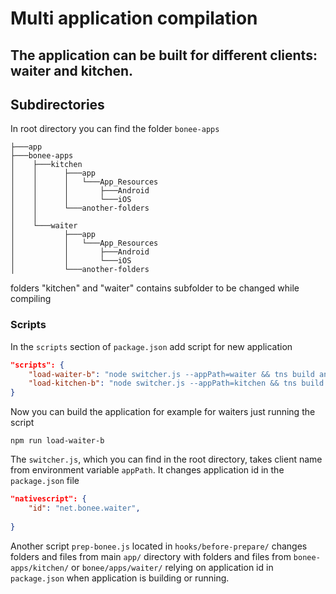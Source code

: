 # Multi application compilation

## The application can be built for different clients: waiter and kitchen.

## Subdirectories

In root directory you can find the folder `bonee-apps` 

```
├───app
├───bonee-apps
│    ├───kitchen
│    │      ├───app
│    │      │   └───App_Resources 
│    │      │       ├───Android  
│    │      │       └───iOS
│    │      └───another-folders           
│    │    
│    └───waiter
│           ├───app
│           │   └───App_Resources 
│           │       ├───Android  
│           │       └───iOS
│           └───another-folders     
```

folders "kitchen" and "waiter" contains subfolder to be changed while compiling

### Scripts

In the `scripts` section of `package.json` add script for new application

```json
"scripts": {
    "load-waiter-b": "node switcher.js --appPath=waiter && tns build android",
    "load-kitchen-b": "node switcher.js --appPath=kitchen && tns build android"
}
```
Now you can build the application for example for waiters just running the script

```
npm run load-waiter-b
```

The `switcher.js`, which you can find in the root directory, takes client name from environment variable `appPath`. It changes application id in the `package.json` file

``` json
"nativescript": {
    "id": "net.bonee.waiter",
        
}     
```
 
Another script `prep-bonee.js` located in `hooks/before-prepare/` changes folders and files from main `app/` directory with folders and files from `bonee-apps/kitchen/` or `bonee/apps/waiter/` relying on application id in `package.json` when application is building or running.